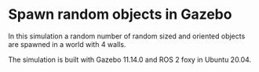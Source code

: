 # Spawn random objects in Gazebo

In this simulation a random number of random sized and oriented objects are spawned in a world with 4 walls.

The simulation is built with Gazebo 11.14.0 and ROS 2 foxy in Ubuntu 20.04.